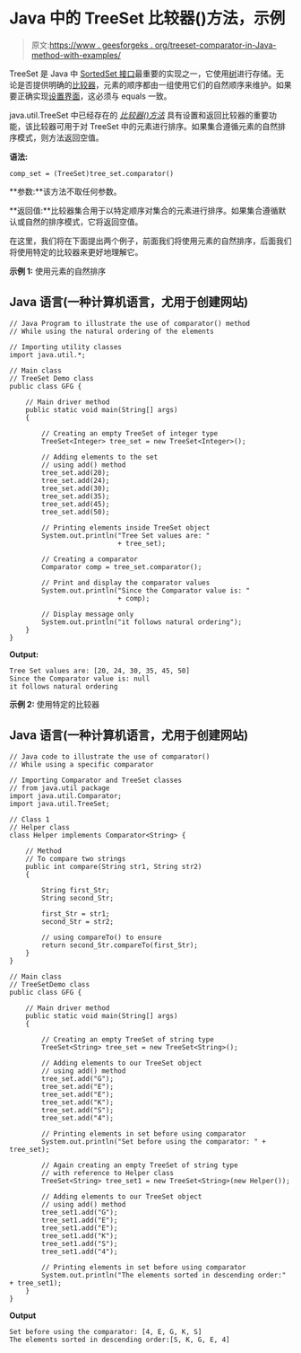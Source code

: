 # Java 中的 TreeSet 比较器()方法，示例

> 原文:[https://www . geesforgeks . org/treeset-comparator-in-Java-method-with-examples/](https://www.geeksforgeeks.org/treeset-comparator-method-in-java-with-examples/)

TreeSet 是 Java 中 [SortedSet 接口](https://www.geeksforgeeks.org/sortedset-java-examples/)最重要的实现之一，它使用[树](https://www.geeksforgeeks.org/binary-tree-data-structure/)进行存储。无论是否提供明确的[比较器](https://www.geeksforgeeks.org/comparator-interface-java/)，元素的顺序都由一组使用它们的自然顺序来维护。如果要正确实现[设置界面](https://www.geeksforgeeks.org/set-in-java/)，这必须与 equals 一致。

java.util.TreeSet 中已经存在的 [*比较器()方法*](https://www.geeksforgeeks.org/comparable-vs-comparator-in-java/) 具有设置和返回比较器的重要功能，该比较器可用于对 TreeSet 中的元素进行排序。如果集合遵循元素的自然排序模式，则方法返回空值。

**语法:**

```
comp_set = (TreeSet)tree_set.comparator()
```

**参数:**该方法不取任何参数。

**返回值:**比较器集合用于以特定顺序对集合的元素进行排序。如果集合遵循默认或自然的排序模式，它将返回空值。

在这里，我们将在下面提出两个例子，前面我们将使用元素的自然排序，后面我们将使用特定的比较器来更好地理解它。

**示例 1:** 使用元素的自然排序

## Java 语言(一种计算机语言，尤用于创建网站)

```
// Java Program to illustrate the use of comparator() method
// While using the natural ordering of the elements

// Importing utility classes
import java.util.*;

// Main class
// TreeSet Demo class
public class GFG {

    // Main driver method
    public static void main(String[] args)
    {

        // Creating an empty TreeSet of integer type
        TreeSet<Integer> tree_set = new TreeSet<Integer>();

        // Adding elements to the set
        // using add() method
        tree_set.add(20);
        tree_set.add(24);
        tree_set.add(30);
        tree_set.add(35);
        tree_set.add(45);
        tree_set.add(50);

        // Printing elements inside TreeSet object
        System.out.println("Tree Set values are: "
                           + tree_set);

        // Creating a comparator
        Comparator comp = tree_set.comparator();

        // Print and display the comparator values
        System.out.println("Since the Comparator value is: "
                           + comp);

        // Display message only 
        System.out.println("it follows natural ordering");
    }
}
```

**Output:** 

```
Tree Set values are: [20, 24, 30, 35, 45, 50]
Since the Comparator value is: null
it follows natural ordering
```

**示例 2:** 使用特定的比较器

## Java 语言(一种计算机语言，尤用于创建网站)

```
// Java code to illustrate the use of comparator()
// While using a specific comparator

// Importing Comparator and TreeSet classes
// from java.util package
import java.util.Comparator;
import java.util.TreeSet;

// Class 1
// Helper class
class Helper implements Comparator<String> {

    // Method
    // To compare two strings
    public int compare(String str1, String str2)
    {

        String first_Str;
        String second_Str;

        first_Str = str1;
        second_Str = str2;

        // using compareTo() to ensure
        return second_Str.compareTo(first_Str);
    }
}

// Main class
// TreeSetDemo class
public class GFG {

    // Main driver method
    public static void main(String[] args)
    {

        // Creating an empty TreeSet of string type
        TreeSet<String> tree_set = new TreeSet<String>();

        // Adding elements to our TreeSet object
        // using add() method
        tree_set.add("G");
        tree_set.add("E");
        tree_set.add("E");
        tree_set.add("K");
        tree_set.add("S");
        tree_set.add("4");

        // Printing elements in set before using comparator
        System.out.println("Set before using the comparator: " + tree_set);

        // Again creating an empty TreeSet of string type
        // with reference to Helper class
        TreeSet<String> tree_set1 = new TreeSet<String>(new Helper());

        // Adding elements to our TreeSet object
        // using add() method
        tree_set1.add("G");
        tree_set1.add("E");
        tree_set1.add("E");
        tree_set1.add("K");
        tree_set1.add("S");
        tree_set1.add("4");

        // Printing elements in set before using comparator
        System.out.println("The elements sorted in descending order:" + tree_set1);
    }
}
```

**Output**

```
Set before using the comparator: [4, E, G, K, S]
The elements sorted in descending order:[S, K, G, E, 4]
```